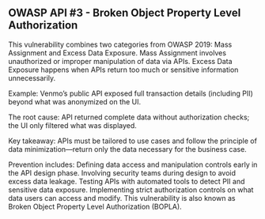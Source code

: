 ## OWASP API #3 - Broken Object Property Level Authorization

This vulnerability combines two categories from OWASP 2019: Mass Assignment and Excess Data Exposure.
Mass Assignment involves unauthorized or improper manipulation of data via APIs.
Excess Data Exposure happens when APIs return too much or sensitive information unnecessarily.

Example: Venmo’s public API exposed full transaction details (including PII) beyond what was anonymized on the UI.

The root cause: API returned complete data without authorization checks; the UI only filtered what was displayed.

Key takeaway: APIs must be tailored to use cases and follow the principle of data minimization—return only the data necessary for the business case.

Prevention includes:
Defining data access and manipulation controls early in the API design phase.
Involving security teams during design to avoid excess data leakage.
Testing APIs with automated tools to detect PII and sensitive data exposure.
Implementing strict authorization controls on what data users can access and modify.
This vulnerability is also known as Broken Object Property Level Authorization (BOPLA).